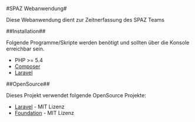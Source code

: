 #SPAZ Webanwendung#

Diese Webanwendung dient zur Zeitnerfassung des SPAZ Teams

##Installation##

Folgende Programme/Skripte werden benötigt und sollten über die Konsole erreichbar sein.

- PHP >= 5.4
- [Composer](https://getcomposer.org)
- [Laravel](http://laravel.com/docs/5.0)


##OpenSource##

Dieses Projekt verwendet folgende OpenSource Projekte:

- [Laravel](http://laravel.com/) - MIT Lizenz
- [Foundation](http://foundation.zurb.com/) - MIT Lizenz